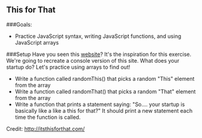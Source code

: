 ## This for That

###Goals:
* Practice JavaScript syntax, writing JavaScript functions, and using JavaScript arrays

###Setup
Have you seen this [website](http://itsthisforthat.com/)? It's the inspiration for this exercise. We're going to recreate a console version of this site. What does your startup do? Let's practice using arrays to find out!

* Write a function called randomThis() that picks a random "This" element from the array
* Write a function called randomThat() that picks a random "That" element from the array
* Write a function that prints a statement saying: "So.... your startup is basically like a like a this for that?" It should print a new statement each time the function is called.

Credit: http://itsthisforthat.com/